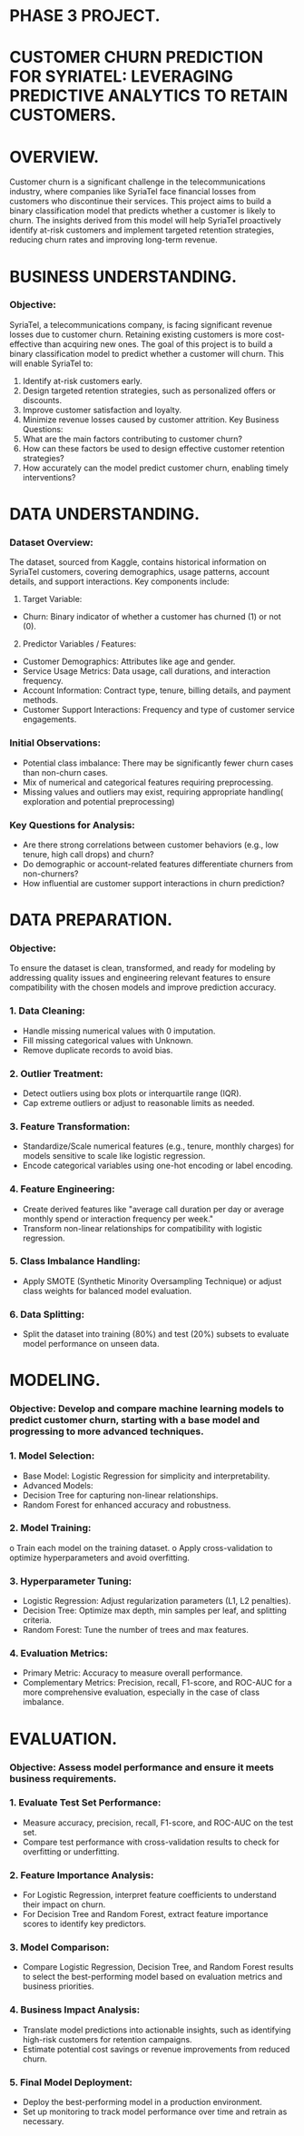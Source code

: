 # PHASE 3 PROJECT.

# CUSTOMER CHURN PREDICTION FOR SYRIATEL: LEVERAGING PREDICTIVE ANALYTICS TO RETAIN CUSTOMERS.

# OVERVIEW.
Customer churn is a significant challenge in the telecommunications industry, where companies like SyriaTel face financial losses from customers who discontinue their services. This project aims to build a binary classification model that predicts whether a customer is likely to churn. The insights derived from this model will help SyriaTel proactively identify at-risk customers and implement targeted retention strategies, reducing churn rates and improving long-term revenue.

# BUSINESS UNDERSTANDING.
### Objective:
SyriaTel, a telecommunications company, is facing significant revenue losses due to customer churn. Retaining existing customers is more cost-effective than acquiring new ones. The goal of this project is to build a binary classification model to predict whether a customer will churn. This will enable SyriaTel to:
1.	Identify at-risk customers early.
2.	Design targeted retention strategies, such as personalized offers or discounts.
3.	Improve customer satisfaction and loyalty.
4.	Minimize revenue losses caused by customer attrition.
Key Business Questions:
1.	What are the main factors contributing to customer churn?
2.	How can these factors be used to design effective customer retention strategies?
3.	How accurately can the model predict customer churn, enabling timely interventions?


# DATA UNDERSTANDING.
### Dataset Overview:
The dataset, sourced from Kaggle, contains historical information on SyriaTel customers, covering demographics, usage patterns, account details, and support interactions. Key components include:
1.	Target Variable:
*	Churn: Binary indicator of whether a customer has churned (1) or not (0).
2.	Predictor Variables / Features:
* Customer Demographics: Attributes like age and gender.
* Service Usage Metrics: Data usage, call durations, and interaction frequency.
* Account Information: Contract type, tenure, billing details, and payment methods.
* Customer Support Interactions: Frequency and type of customer service engagements.
### Initial Observations:
* Potential class imbalance: There may be significantly fewer churn cases than non-churn cases.
* Mix of numerical and categorical features requiring preprocessing.
* Missing values and outliers may exist, requiring appropriate handling( exploration and potential preprocessing)
### Key Questions for Analysis:
* Are there strong correlations between customer behaviors (e.g., low tenure, high call drops) and churn?
* Do demographic or account-related features differentiate churners from non-churners?
* How influential are customer support interactions in churn prediction? 

# DATA PREPARATION.
### Objective:
To ensure the dataset is clean, transformed, and ready for modeling by addressing quality issues and engineering relevant features to ensure compatibility with the chosen models and improve prediction accuracy.
### 1.	Data Cleaning:
*	Handle missing numerical values with 0 imputation.
*	Fill missing categorical values with Unknown.
*	Remove duplicate records to avoid bias.
### 2.	Outlier Treatment:
*	Detect outliers using box plots or interquartile range (IQR).
*	Cap extreme outliers or adjust to reasonable limits as needed.
### 3.	Feature Transformation:
*	Standardize/Scale numerical features (e.g., tenure, monthly charges) for models sensitive to scale like logistic regression.
*	Encode categorical variables using one-hot encoding or label encoding.
### 4.	Feature Engineering:
*	Create derived features like "average call duration per day or average monthly spend or interaction frequency per week."
*	Transform non-linear relationships for compatibility with logistic regression.
### 5.	Class Imbalance Handling:
*	Apply SMOTE (Synthetic Minority Oversampling Technique) or adjust class weights for balanced model evaluation.
### 6.	Data Splitting:
*	Split the dataset into training (80%) and test (20%) subsets to evaluate model performance on unseen data.


# MODELING.
### Objective: Develop and compare machine learning models to predict customer churn, starting with a base model and progressing to more advanced techniques.
### 1.	Model Selection:
*	Base Model: Logistic Regression for simplicity and interpretability.
*	Advanced Models: 
*	Decision Tree for capturing non-linear relationships.
*	Random Forest for enhanced accuracy and robustness.
### 2.	Model Training:
o	Train each model on the training dataset.
o	Apply cross-validation to optimize hyperparameters and avoid overfitting.
### 3.	Hyperparameter Tuning:
*	Logistic Regression: Adjust regularization parameters (L1, L2 penalties).
*	Decision Tree: Optimize max depth, min samples per leaf, and splitting criteria.
*	Random Forest: Tune the number of trees and max features.
### 4.	Evaluation Metrics:
*	Primary Metric: Accuracy to measure overall performance.
*	Complementary Metrics: Precision, recall, F1-score, and ROC-AUC for a more comprehensive evaluation, especially in the case of class imbalance.

# EVALUATION.
### Objective: Assess model performance and ensure it meets business requirements.
### 1.	Evaluate Test Set Performance:
*	Measure accuracy, precision, recall, F1-score, and ROC-AUC on the test set.
*	Compare test performance with cross-validation results to check for overfitting or underfitting.
### 2.	Feature Importance Analysis:
*	For Logistic Regression, interpret feature coefficients to understand their impact on churn.
*	For Decision Tree and Random Forest, extract feature importance scores to identify key predictors.
### 3.	Model Comparison:
*	Compare Logistic Regression, Decision Tree, and Random Forest results to select the best-performing model based on evaluation metrics and business priorities.
### 4.	Business Impact Analysis:
*	Translate model predictions into actionable insights, such as identifying high-risk customers for retention campaigns.
*	Estimate potential cost savings or revenue improvements from reduced churn.
### 5.	Final Model Deployment:
*	Deploy the best-performing model in a production environment.
*	Set up monitoring to track model performance over time and retrain as necessary.



